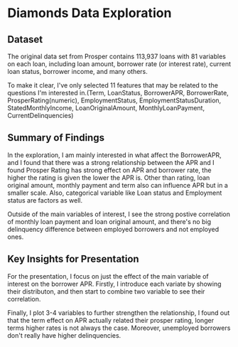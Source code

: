# Diamonds Data Exploration

## Dataset

The original data set from Prosper contains 113,937 loans with 81 variables on each loan, including loan amount, borrower rate (or interest rate), current loan status, borrower income, and many others.

To make it clear, I've only selected 11 features that may be related to the questions I'm interested in.(Term, LoanStatus, BorrowerAPR, BorrowerRate, ProsperRating(numeric), EmploymentStatus, EmploymentStatusDuration, StatedMonthlyIncome, LoanOriginalAmount, MonthlyLoanPayment, CurrentDelinquencies)


## Summary of Findings

In the exploration, I am mainly interested in what affect the BorrowerAPR, and I found that there was a strong relationship between the APR and I found Prosper Rating has strong effect on APR and borrower rate, the higher the rating is given the lower the APR is. Other than rating, loan original amount, monthly payment and term also can influence APR but in a smaller scale.
Also, categorical variable like Loan status and Employment status are factors as well.

Outside of the main variables of interest, I see the strong postive correlation of monthly loan payment and loan original amount, 
and there's no big delinquency difference between employed borrowers and not employed ones.


## Key Insights for Presentation

For the presentation, I focus on just the effect of the main variable of interest on the borrower APR. Firstly, I introduce each variate by showing their distributon, and then start to combine two variable to see their correlation.

Finally, I plot 3-4 variables to further strengthen the relationship, I found out that the term effect on APR actually related their prosper rating, longer terms higher rates is not always the case. Moreover, unemployed borrowers don't really have higher delinquencies.

